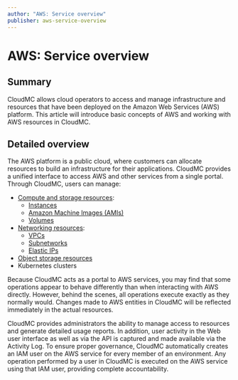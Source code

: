```yaml
---
author: "AWS: Service overview"
publisher: aws-service-overview
---
```


# AWS: Service overview

## Summary

CloudMC allows cloud operators to access and manage infrastructure and resources that have been deployed on the Amazon Web Services \(AWS\) platform. This article will introduce basic concepts of AWS and working with AWS resources in CloudMC.

## Detailed overview

The AWS platform is a public cloud, where customers can allocate resources to build an infrastructure for their applications. CloudMC provides a unified interface to access AWS and other services from a single portal. Through CloudMC, users can manage:

-   [Compute and storage resources](aws-compute.md):
    -   [Instances](aws-instances.md)
    -   [Amazon Machine Images \(AMIs\)](aws-amis.md)
    -   [Volumes](aws-volumes.md)
-   [Networking resources](aws-networking.md):
    -   [VPCs](aws-vpcs.md)
    -   [Subnetworks](aws-subnetworks.md)
    -   [Elastic IPs](aws-elastic_ips.md)
-   [Object storage resources](aws-object_storage.md)
-   Kubernetes clusters

Because CloudMC acts as a portal to AWS services, you may find that some operations appear to behave differently than when interacting with AWS directly. However, behind the scenes, all operations execute exactly as they normally would. Changes made to AWS entities in CloudMC will be reflected immediately in the actual resources.

CloudMC provides administrators the ability to manage access to resources and generate detailed usage reports. In addition, user activity in the Web user interface as well as via the API is captured and made available via the Activity Log. To ensure proper governance, CloudMC automatically creates an IAM user on the AWS service for every member of an environment. Any operation performed by a user in CloudMC is executed on the AWS service using that IAM user, providing complete accountability.

